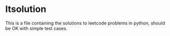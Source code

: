 # ltsolution
This is a file containing the solutions to leetcode problems in python, should be OK with simple test cases.

